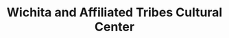 ---
layout: repo
title: "Wichita and Affiliated Tribes Cultural Center"
id: 24169
permalink: repos/24169/
---